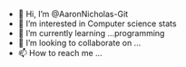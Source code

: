 - 👋 Hi, I’m @AaronNicholas-Git
- 👀 I’m interested in Computer science stats
- 🌱 I’m currently learning ...programming 
- 💞️ I’m looking to collaborate on ...
- 📫 How to reach me ...

<!---
AaronNicholas-Git/AaronNicholas-Git is a ✨ special ✨ repository because its `README.md` (this file) appears on your GitHub profile.
You can click the Preview link to take a look at your changes.
--->
